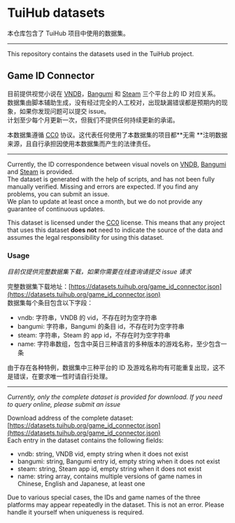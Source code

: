 # TuiHub datasets

本仓库包含了 TuiHub 项目中使用的数据集。

---

This repository contains the datasets used in the TuiHub project.

## Game ID Connector

目前提供视觉小说在 [VNDB](https://vndb.org/)，[Bangumi](https://bgm.tv/) 和 [Steam](https://store.steampowered.com/)
三个平台上的 ID 对应关系。  
数据集由脚本辅助生成，没有经过完全的人工校对，出现缺漏错误都是预期内的现象，如果你发现问题可以提交 issue。  
计划至少每个月更新一次，但我们不提供任何持续更新的承诺。

本数据集遵循 [CC0](https://creativecommons.org/publicdomain/zero/1.0/deed.zh) 协议。这代表任何使用了本数据集的项目都**无需
**注明数据来源，且自行承担因使用本数据集而产生的法律责任。

---

Currently, the ID correspondence between visual novels on [VNDB](https://vndb.org/), [Bangumi](https://bgm.tv/)
and [Steam](https://store.steampowered.com/) is provided.  
The dataset is generated with the help of scripts, and has not been fully manually verified. Missing and errors are
expected. If you find any problems, you can submit an issue.  
We plan to update at least once a month, but we do not provide any guarantee of continuous updates.

This dataset is licensed under the [CC0](https://creativecommons.org/publicdomain/zero/1.0/deed.en) license. This means
that any project that uses this dataset **does not** need to indicate the source of the data and assumes the legal
responsibility for using this dataset.

### Usage

*目前仅提供完整数据集下载，如果你需要在线查询请提交 issue 请求*  

完整数据集下载地址：[https://datasets.tuihub.org/game_id_connector.json](https://datasets.tuihub.org/game_id_connector.json)  
数据集每个条目包含以下字段：
- vndb: 字符串，VNDB 的 vid，不存在时为空字符串
- bangumi: 字符串，Bangumi 的条目 id，不存在时为空字符串
- steam: 字符串，Steam 的 app id，不存在时为空字符串
- name: 字符串数组，包含中英日三种语言的多种版本的游戏名称，至少包含一条

由于存在各种特例，数据集中三种平台的 ID 及游戏名称均有可能重复出现，这不是错误，在要求唯一性时请自行处理。

---

*Currently, only the complete dataset is provided for download. If you need to query online, please submit an issue*

Download address of the complete dataset: [https://datasets.tuihub.org/game_id_connector.json](https://datasets.tuihub.org/game_id_connector.json)  
Each entry in the dataset contains the following fields:
- vndb: string, VNDB vid, empty string when it does not exist
- bangumi: string, Bangumi entry id, empty string when it does not exist
- steam: string, Steam app id, empty string when it does not exist
- name: string array, contains multiple versions of game names in Chinese, English and Japanese, at least one

Due to various special cases, the IDs and game names of the three platforms may appear repeatedly in the dataset. This
is not an error. Please handle it yourself when uniqueness is required.